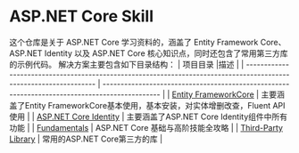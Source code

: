 # ASP.NET Core Skill
这个仓库是关于 ASP.NET Core 学习资料的，涵盖了 Entity Framework Core、ASP.NET Identity 以及 ASP.NET Core 核心知识点，同时还包含了常用第三方库的示例代码。
解决方案主要包含如下目录结构：
| 项目目录                                                                                                            |描述                                                                                           |
| ------------------------------------------------------------------------------------------------------------------ | ---------------------------------------------------------------------------------------------- |
| [Entity FrameworkCore](https://github.com/bingbing-gui/Asp.Net-Core-Skill/tree/master/EntityFrameworkCore)                            | 主要涵盖了Entity FrameworkCore基本使用，基本安装，对实体增删改查，Fluent API使用  |
| [ASP.NET Core Identity](https://github.com/bingbing-gui/Asp.Net-Core-Skill/tree/master/AspNetCore.Identity/Identity)    | 主要涵盖了ASP.NET Core Identity组件中所有功能                                             |
| [Fundamentals](https://github.com/bingbing-gui/Asp.Net-Core-Skill/tree/master/Fundamentals)                             | ASP.NET Core 基础与高阶技能全攻略                                                        |
| [Third-Party Library](https://github.com/bingbing-gui/Asp.Net-Core-Skill/tree/master/Third-Party.Library)               | 常用的ASP.NET Core第三方的库       |

